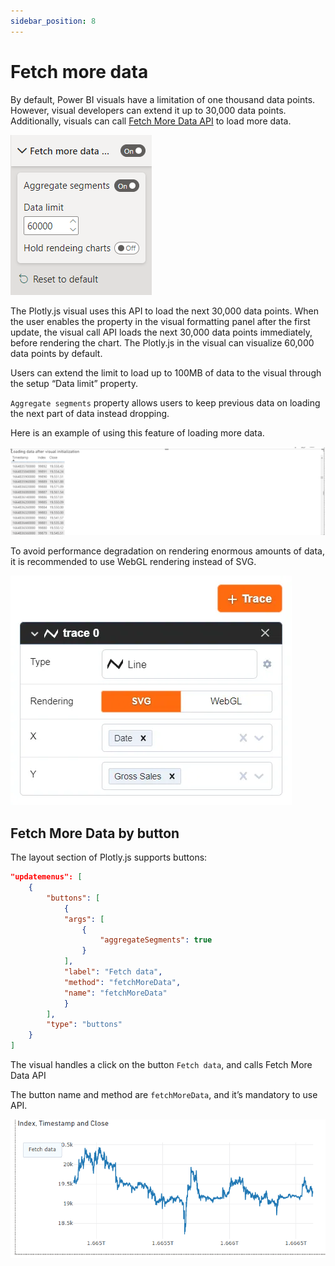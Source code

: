 ```yaml
---
sidebar_position: 8
---
```


# Fetch more data

By default, Power BI visuals have a limitation of one thousand data points. However, visual developers can extend it up to 30,000 data points. Additionally, visuals can call [Fetch More Data API](https://learn.microsoft.com/en-us/power-bi/developer/visuals/fetch-more-data) to load more data.

![Fetch data property](./img/fetch_data_property.png)

The Plotly.js visual uses this API to load the next 30,000 data points. When the user enables the property in the visual formatting panel after the first update, the visual call API loads the next 30,000 data points immediately, before rendering the chart. The Plotly.js in the visual can visualize 60,000 data points by default.

Users can extend the limit to load up to 100MB of data to the visual through the setup “Data limit” property.

`Aggregate segments` property allows users to keep previous data on loading the next part of data instead dropping.

Here is an example of using this feature of loading more data.

![Fetch data property usage example](./img/fetch_data.gif)

To avoid performance degradation on rendering enormous amounts of data, it is recommended to use WebGL rendering instead of SVG.

![WebGL option to render](./img/webgl.webp)

## Fetch More Data by button

The layout section of Plotly.js supports buttons:

```json
"updatemenus": [
    {
        "buttons": [
            {
            "args": [
                {
                    "aggregateSegments": true
                }
            ],
            "label": "Fetch data",
            "method": "fetchMoreData",
            "name": "fetchMoreData"
            }
        ],
        "type": "buttons"
    }
]
```

The visual handles a click on the button `Fetch data`, and calls Fetch More Data API

The button name and method are `fetchMoreData`, and it’s mandatory to use API.

![Fetch data property usage example](./img/fetch_data_btn.gif)
